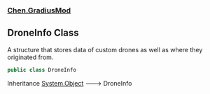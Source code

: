 ### [Chen.GradiusMod](./neHTXX+yFsk1RpXqjkv9zg.md 'Chen.GradiusMod')
## DroneInfo Class
A structure that stores data of custom drones as well as where they originated from.  
```csharp
public class DroneInfo
```
Inheritance [System.Object](https://docs.microsoft.com/en-us/dotnet/api/System.Object 'System.Object') &#129106; DroneInfo  
